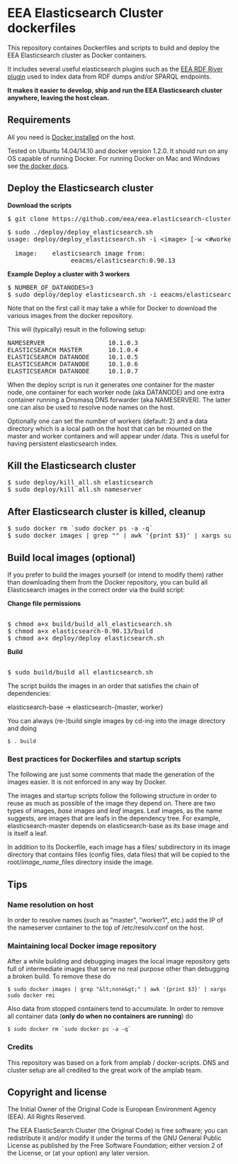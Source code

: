 # EEA Elasticsearch Cluster dockerfiles

This repository containes Dockerfiles and scripts to build and deploy the EEA Elasticsearch cluster as Docker containers. 

It includes several useful elasticsearch plugins such as the [EEA RDF River plugin](https://github.com/eea/eea.elasticsearch.river.rdf) used to index data from RDF dumps and/or SPARQL endpoints.

__It makes it easier to develop, ship and run the EEA Elasticsearch cluster anywhere, leaving the host clean.__

## Requirements
All you need is [Docker installed](https://docs.docker.com/) on the host.

Tested on Ubuntu 14.04/14.10 and docker version 1.2.0. It should run on any OS capable of running Docker. For running Docker on Mac and Windows see [the docker docs](http://docs.docker.io).

## Deploy the Elasticsearch cluster

__Download the scripts__
<pre>
$ git clone https://github.com/eea/eea.elasticsearch-cluster.git
</pre>

<pre>
$ sudo ./deploy/deploy_elasticsearch.sh
usage: deploy/deploy_elasticsearch.sh -i &lt;image&gt; [-w &lt;#workers&gt;] [-v &lt;data_directory&gt;]

  image:    elasticsearch image from:
                 eeacms/elasticsearch:0.90.13
</pre>

__Example Deploy a cluster with 3 workers__
<pre>
$ NUMBER_OF_DATANODES=3
$ sudo deploy/deploy_elasticsearch.sh -i eeacms/elasticsearch:0.90.13 -w $NUMBER_OF_DATANODES
</pre>

Note that on the first call it may take a while for Docker to download the
various images from the docker repository.

This will (typically) result in the following setup:

<pre>
NAMESERVER                 10.1.0.3
ELASTICSEARCH MASTER       10.1.0.4
ELASTICSEARCH DATANODE     10.1.0.5
ELASTICSEARCH DATANODE     10.1.0.6
ELASTICSEARCH DATANODE     10.1.0.7
</pre>

When the deploy script is run it generates one container
for the master node, one container for each worker node (aka DATANODE) and one extra
container running a Dnsmasq DNS forwarder (aka NAMESERVER). The latter one can also be
used to resolve node names on the host.

Optionally one can set the number of workers (default: 2) and a data directory
which is a local path on the host that can be mounted on the master and
worker containers and will appear under /data. This is useful for having 
persistent elasticsearch index.


## Kill the Elasticsearch cluster

<pre>
$ sudo deploy/kill_all.sh elasticsearch
$ sudo deploy/kill_all.sh nameserver
</pre>

## After Elasticsearch cluster is killed, cleanup
<pre>
$ sudo docker rm `sudo docker ps -a -q`
$ sudo docker images | grep "<none>" | awk '{print $3}' | xargs sudo docker rmi
</pre>

## Build local images (optional)

If you prefer to build the images yourself (or intend to modify them) rather
than downloading them from the Docker repository, you can build
all Elasticsearch images in the correct order via the build script:

__Change file permissions__
<pre>    
$ chmod a+x build/build_all_elasticsearch.sh
$ chmod a+x elasticsearch-0.90.13/build
$ chmod a+x deploy/deploy_elasticsearch.sh
</pre>

__Build__
<pre>    
$ sudo build/build_all_elasticsearch.sh
</pre>

The script builds the images in an order that satisfies the chain of
dependencies:

elasticsearch-base -> elasticsearch-{master, worker}

You can always (re-)build single images by cd-ing into the image directory and doing

	$ . build

### Best practices for Dockerfiles and startup scripts

The following are just some comments that made the generation of the images easier. It
is not enforced in any way by Docker.

The images and startup scripts follow the following structure in order to reuse
as much as possible of the image they depend on. There are two types of images,
<em>base</em> images and <em>leaf</em> images. Leaf images, as the name suggests,
are images that are leafs in the dependency tree. For example, elasticsearch-master depends on elasticsearch-base as
its base image and is itself a leaf.

In addition to its Dockerfile, each image has a
	files/
subdirectory in its image directory that contains files (config files, data files) that will be copied
to the
	root/<em>image_name</em>_files
directory inside the image.

## Tips

### Name resolution on host

In order to resolve names (such as "master", "worker1", etc.) add the IP
of the nameserver container to the top of /etc/resolv.conf on the host.

### Maintaining local Docker image repository

After a while building and debugging images the local image repository gets
full of intermediate images that serve no real purpose other than
debugging a broken build. To remove these do

	$ sudo docker images | grep "&lt;none&gt;" | awk '{print $3}' | xargs sudo docker rmi

Also data from stopped containers tend to accumulate. In order to remove all container data (__only do when no containers are running__) do

	$ sudo docker rm `sudo docker ps -a -q`


### Credits
This repository was based on a fork from amplab / docker-scripts.
DNS and cluster setup are all credited to the great work of the amplab team.

## Copyright and license
The Initial Owner of the Original Code is European Environment Agency (EEA). All Rights Reserved.

The EEA ElasticSearch Cluster (the Original Code) is free software; you can redistribute it and/or modify it under the terms of the GNU General Public License as published by the Free Software Foundation; either version 2 of the License, or (at your option) any later version.
